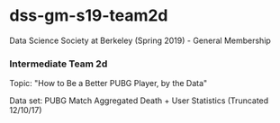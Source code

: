 # dss-gm-s19-team2d #

Data Science Society at Berkeley (Spring 2019) - General Membership

### Intermediate Team 2d ###
Topic: "How to Be a Better PUBG Player, by the Data"

Data set: PUBG Match Aggregated Death + User Statistics (Truncated 12/10/17)
